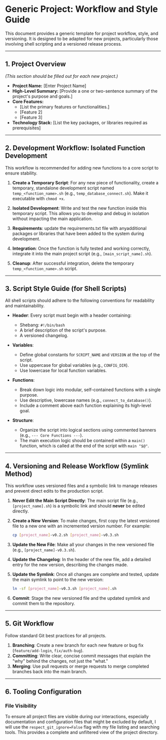 # Generic Project: Workflow and Style Guide

This document provides a generic template for project workflow, style, and versioning. It is designed to be adapted for new projects, particularly those involving shell scripting and a versioned release process.

---

## 1. Project Overview

*(This section should be filled out for each new project.)*

*   **Project Name:** [Enter Project Name]
*   **High-Level Summary:** [Provide a one or two-sentence summary of the project's purpose and goals.]
*   **Core Features:**
    *   [List the primary features or functionalities.]
    *   [Feature 2]
    *   [Feature 3]
*   **Technology Stack:** [List the key packages, or libraries required as prerequisites]

---

## 2. Development Workflow: Isolated Function Development

This workflow is recommended for adding new functions to a core script to ensure stability.

1.  **Create a Temporary Script**: For any new piece of functionality, create a temporary, standalone development script named `temp_<function_name>.sh` (e.g., `temp_database_connect.sh`). Make it executable with `chmod +x`.

2.  **Isolated Development**: Write and test the new function inside this temporary script. This allows you to develop and debug in isolation without impacting the main application.

3. **Requirements**: update the requirements.txt file with anyadditional packages or libraries that have been added to the system during development.

4.  **Integration**: Once the function is fully tested and working correctly, integrate it into the main project script (e.g., `[main_script_name].sh`).

5.  **Cleanup**: After successful integration, delete the temporary `temp_<function_name>.sh` script.

---

## 3. Script Style Guide (for Shell Scripts)

All shell scripts should adhere to the following conventions for readability and maintainability.

*   **Header**: Every script must begin with a header containing:
    *   Shebang: `#!/bin/bash`
    *   A brief description of the script's purpose.
    *   A versioned changelog.

*   **Variables**:
    *   Define global constants for `SCRIPT_NAME` and `VERSION` at the top of the script.
    *   Use uppercase for global variables (e.g., `CONFIG_DIR`).
    *   Use lowercase for local function variables.

*   **Functions**:
    *   Break down logic into modular, self-contained functions with a single purpose.
    *   Use descriptive, lowercase names (e.g., `connect_to_database()`).
    *   Include a comment above each function explaining its high-level goal.

*   **Structure**:
    *   Organize the script into logical sections using commented banners (e.g., `--- Core Functions ---`).
    *   The main execution logic should be contained within a `main()` function, which is called at the end of the script with `main "$@"`.

---

## 4. Versioning and Release Workflow (Symlink Method)

This workflow uses versioned files and a symbolic link to manage releases and prevent direct edits to the production script.

1.  **Never Edit the Main Script Directly**: The main script file (e.g., `[project_name].sh`) is a symbolic link and should **never** be edited directly.

2.  **Create a New Version**: To make changes, first copy the latest versioned file to a new one with an incremented version number. For example:
    ```bash
    cp [project_name]-v0.2.sh [project_name]-v0.3.sh
    ```

3.  **Update the New File**: Make all your changes in the new versioned file (e.g., `[project_name]-v0.3.sh`).

4.  **Update the Changelog**: In the header of the new file, add a detailed entry for the new version, describing the changes made.

5.  **Update the Symlink**: Once all changes are complete and tested, update the main symlink to point to the new version:
    ```bash
    ln -sf [project_name]-v0.3.sh [project_name].sh
    ```

6.  **Commit**: Stage the new versioned file and the updated symlink and commit them to the repository.

---

## 5. Git Workflow

Follow standard Git best practices for all projects.

1.  **Branching**: Create a new branch for each new feature or bug fix (`feature/add-login`, `fix/auth-bug`).
2.  **Committing**: Write clear, concise commit messages that explain the "why" behind the changes, not just the "what."
3.  **Merging**: Use pull requests or merge requests to merge completed branches back into the main branch.

---

## 6. Tooling Configuration

### File Visibility

To ensure all project files are visible during our interactions, especially documentation and configuration files that might be excluded by default, I will use the `respect_git_ignore=False` flag with my file listing and searching tools. This provides a complete and unfiltered view of the project directory.
